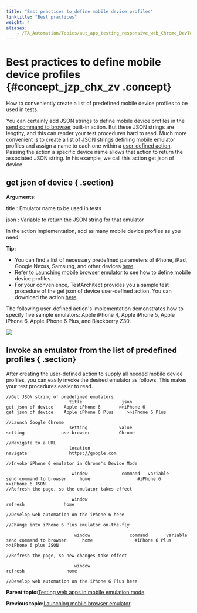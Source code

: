 ```yaml
--- 
title: "Best practices to define mobile device profiles"
linktitle: "Best practices"
weight: 4
aliases: 
    - /TA_Automation/Topics/aut_app_testing_responsive_web_Chrome_DevTools_best_practices.html
---
```

# Best practices to define mobile device profiles {#concept_jzp_chx_zv .concept}

How to conveniently create a list of predefined mobile device profiles to be used in tests.

You can certainly add JSON strings to define mobile device profiles in the [send command to browser](bia_send_command_to_browser.html) built-in action. But these JSON strings are lengthy, and this can render your test procedures hard to read. Much more convenient is to create a list of JSON strings defining mobile emulator profiles and assign a name to each one within a [user-defined action](../../reuse/reuse.High_level_actions.html). Passing the action a specific device name allows that action to return the associated JSON string. In his example, we call this action get json of device.

## get json of device { .section}

**Arguments**:

title
:   Emulator name to be used in tests

json
:   Variable to return the JSON string for that emulator

In the action implementation, add as many mobile device profiles as you need.

**Tip:**

-   You can find a list of necessary predefined parameters of iPhone, iPad, Google Nexus, Samsung, and other devices [here](https://chromium.googlesource.com/chromium/blink/+/master/Source/devtools/front_end/emulated_devices/module.json).
-   Refer to [Launching mobile browser emulator](aut_app_testing_responsive_web_Chrome_DevTools_creating_profiles.html) to see how to define mobile device profiles.
-   For your convenience, TestArchitect provides you a sample test procedure of the get json of device user-defined action. You can download the action [here](http://testarchitect.logigear.com/onlinehelp/test_sample/get_json_of_device.zip).

The following user-defined action's implementation demonstrates how to specify five sample emulators: Apple iPhone 4, Apple iPhone 5, Apple iPhone 6, Apple iPhone 6 Plus, and Blackberry Z30.

![](../Images/get_json_of_device_pgm.png)

## Invoke an emulator from the list of predefined profiles { .section}

After creating the user-defined action to supply all needed mobile device profiles, you can easily invoke the desired emulator as follows. This makes your test procedures easier to read.

```
//Get JSON string of predefined emulators				
	                    title	            json	
get json of device	  Apple iPhone 6	   >>iPhone 6	
get json of device	  Apple iPhone 6 Plus     >>iPhone 6 Plus	
			
//Launch Google Chrome
	                    setting	           value
setting	             use browser	       Chrome
			
//Navigate to a URL
	                    location
navigate	            https://google.com
			
//Invoke iPhone 6 emulator in Chrome's Device Mode
			
	                     window	            command	  variable
send command to browser     home	              #iPhone 6       >>iPhone 6 JSON	
//Refresh the page, so the emulator takes effect
			
	                     window
refresh	              home		
			
//Develop web automation on the iPhone 6 here
			
//Change into iPhone 6 Plus emulator on-the-fly
			
	                      window	           command	     variable
send command to browser      home	             #iPhone 6 Plus     >>iPhone 6 plus JSON
			
//Refresh the page, so new changes take effect
			
	                      window
refresh	               home
			
//Develop web automation on the iPhone 6 Plus here
```

**Parent topic:**[Testing web apps in mobile emulation mode](../../TA_Automation/Topics/aut_app_testing_responsive_web.html)

**Previous topic:**[Launching mobile browser emulator](../../TA_Automation/Topics/aut_app_testing_responsive_web_Chrome_DevTools_launching_emulator.html)

